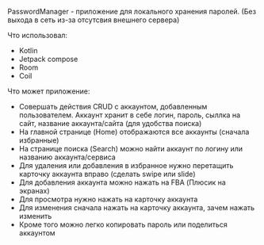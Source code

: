 PasswordManager - приложение для локального хранения паролей. (Без выхода в сеть из-за отсутсвия внешнего сервера)

Что использовал:
- Kotlin
- Jetpack compose
- Room
- Coil

Что может приложение: 
- Совершать действия CRUD с аккаунтом, добавленным пользователем. Аккаунт хранит в себе логин, пароль, сыллка на сайт, название аккаунта/сайта (для удобства поиска)
- На главной странице (Home) отображаются все аккаунты (сначала избранные)
- На странице поиска (Search) можно найти аккаунт по логину или названию аккаунта/сервиса
- Для удаления или добавления в избранное нужно перетащить карточку аккаунта вправо (сделать swipe или slide)
- Для добавления аккаунта можно нажать на FBA (Плюсик на экранах)
- Для просмотра нужно нажать на карточку аккаунта
- Для изменения сначала нажать на карточку аккаунта, зачем нажать изменить
- Кроме того можно легко копировать пароль или поделиться аккаунтом
